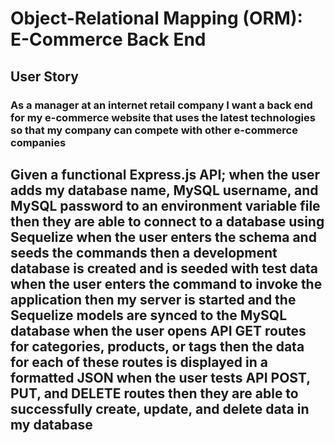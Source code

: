 # Object-Relational Mapping (ORM): E-Commerce Back End
## User Story
### As a manager at an internet retail company I want a back end for my e-commerce website that uses the latest technologies so that my company can compete with other e-commerce companies

## Given a functional Express.js API; when the user adds my database name, MySQL username, and MySQL password to an environment variable file then they are able to connect to a database using Sequelize when the user enters the schema and seeds the commands then a development database is created and is seeded with test data when the user enters the command to invoke the application then my server is started and the Sequelize models are synced to the MySQL database when the user opens API GET routes for categories, products, or tags then the data for each of these routes is displayed in a formatted JSON when the user tests API POST, PUT, and DELETE routes then they are able to successfully create, update, and delete data in my database

